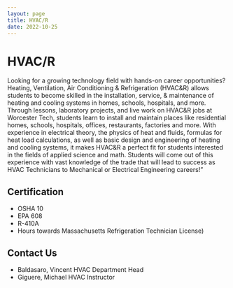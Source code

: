 ```yaml
---
layout: page
title: HVAC/R
date: 2022-10-25
---
```


# HVAC/R
Looking for a growing technology field with hands-on career opportunities? Heating, Ventilation, Air Conditioning & Refrigeration (HVAC&R) allows students to become skilled in the installation, service, & maintenance of heating and cooling systems in homes, schools, hospitals, and more.  Through lessons, laboratory projects, and live work on HVAC&R jobs at Worcester Tech, students learn to install and maintain places like residential homes, schools, hospitals, offices, restaurants, factories and more. With experience in electrical theory, the physics of heat and fluids, formulas for heat load calculations, as well as basic design and engineering of heating and cooling systems, it makes HVAC&R a perfect fit for students interested in the fields of applied science and math. Students will come out of this experience with vast knowledge of the trade that will lead to success as HVAC Technicians to Mechanical or Electrical Engineering careers!”

## Certification
- OSHA 10
- EPA 608
- R-410A 
- Hours towards Massachusetts Refrigeration Technician License)

## Contact Us
- Baldasaro, Vincent
HVAC Department Head
- Giguere, Michael
HVAC Instructor